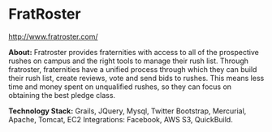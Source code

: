 # FratRoster

http://www.fratroster.com/
 
__About:__ Fratroster provides fraternities with access to all of the prospective rushes on campus and the right tools to manage their rush list. Through fratroster, fraternities have a unified process through which they can build their rush list, create reviews, vote and send bids to rushes. This means less time and money spent on unqualified rushes, so they can focus on obtaining the best pledge class.
 
__Technology Stack:__ Grails, JQuery, Mysql, Twitter Bootstrap, Mercurial, Apache, Tomcat, EC2
Integrations: Facebook, AWS S3, QuickBuild.
